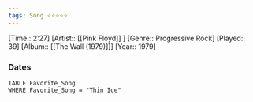 ```yaml
---
tags: Song ⭐⭐⭐⭐⭐ 
---
```

[Time:: 2:27]
[Artist:: [[Pink Floyd]] ]
[Genre:: Progressive Rock]
[Played:: 39]
[Album:: [[The Wall (1979)]]]
[Year:: 1979]
### Dates
````dataview
TABLE Favorite_Song
WHERE Favorite_Song = "Thin Ice"
````